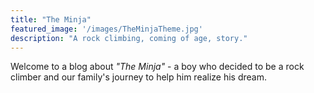 ```yaml
---
title: "The Minja"
featured_image: '/images/TheMinjaTheme.jpg'
description: "A rock climbing, coming of age, story."
---
```

Welcome to a blog about *"The Minja"* - a boy who decided to be a rock climber and our family's journey to help him realize his dream.